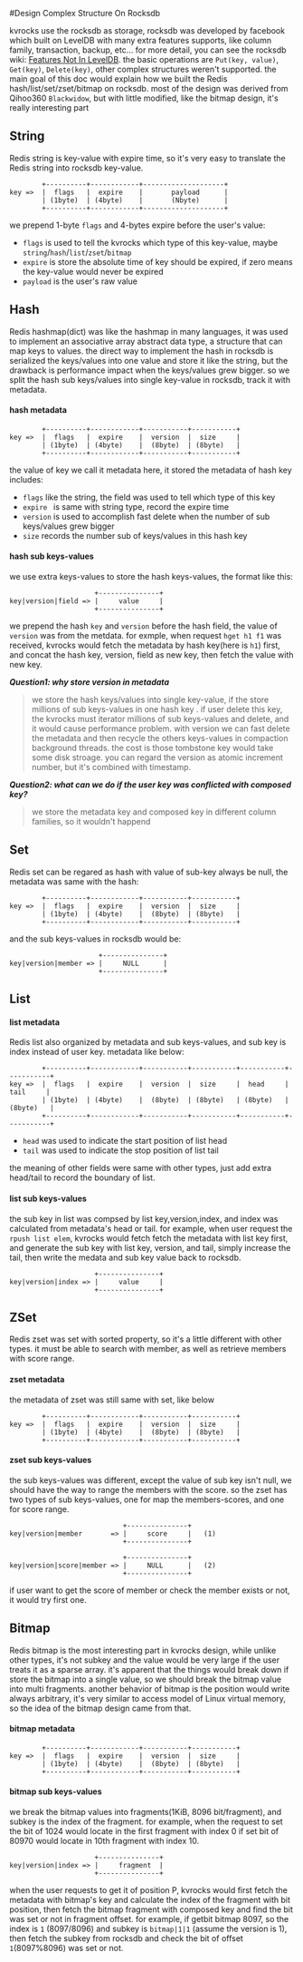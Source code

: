 #Design Complex Structure On Rocksdb

kvrocks use the rocksdb as storage, rocksdb was developed by facebook which built on LevelDB with many extra features supports, like column family, transaction, backup, etc... for more detail, you can see the rocksdb wiki: [Features Not In LevelDB](https://github.com/facebook/rocksdb/wiki/Features-Not-in-LevelDB). the basic operations are `Put(key, value)`, `Get(key)`, `Delete(key)`, other complex structures weren't supported. the main goal of this doc would explain how we built the Redis hash/list/set/zset/bitmap on rocksdb. most of the design was derived from Qihoo360 `Blackwidow`, but with little modified, like the bitmap design, it's really interesting part

## String

Redis string is key-value with expire time, so it's very easy to translate the Redis string into rocksdb key-value. 

```shell
        +----------+------------+--------------------+
key =>  |  flags   |  expire    |       payload      |
        | (1byte)  | (4byte)    |       (Nbyte)      |
        +----------+------------+--------------------+
```

we prepend 1-byte `flags` and 4-bytes expire before the user's value:

-  `flags`  is used to tell the kvrocks which type of this key-value,  maybe `string`/`hash`/`list`/`zset`/`bitmap`
- `expire` is store the absolute time of key should be expired, if zero means the key-value would never be expired
- `payload` is the user's raw value

## Hash

Redis hashmap(dict) was like the hashmap in many languages, it was used to implement an associative array abstract data type, a structure that can map keys to values.  the direct way to implement the hash in rocksdb is serialized the keys/values into one value and store it like the string, but the drawback is performance impact when the keys/values grew bigger. so we split the hash sub keys/values into single key-value in rocksdb, track it with metadata.

#### hash metadata

```shell
        +----------+------------+-----------+-----------+
key =>  |  flags   |  expire    |  version  |  size     |
        | (1byte)  | (4byte)    |  (8byte)  | (8byte)   |
        +----------+------------+-----------+-----------+
```

the value of key we call it metadata here, it stored the metadata of hash key includes:

- `flags` like the string, the field was used to tell which type of this key
- `expire ` is same with string type, record the expire time
- `version`  is used to accomplish fast delete when the number of sub keys/values grew bigger
- `size` records the number sub of keys/values in this hash key

#### hash sub keys-values

we use extra keys-values to store the hash keys-values,  the format like this:

```shell
                     +---------------+
key|version|field => |     value     |
                     +---------------+
```

we prepend the hash `key` and `version` before the hash field, the value of  `version`  was from the metdata.  for exmple, when request  `hget h1 f1` was  received,  kvrocks would fetch the metadata by hash key(here is `h1`) first, and concat the hash key, version, field as new key, then fetch the value with new key.



***Question1:  why store version in metadata***

> we store the hash keys/values into single key-value, if the store millions of sub keys-values in one hash key . if user delete this key, the kvrocks must iterator millions of sub keys-values and delete, and it would cause performance problem.  with version we can fast delete the metadata and then recycle the others keys-values in compaction background threads. the cost is those tombstone key would take some disk stroage. you can regard the version as atomic increment number, but it's combined with timestamp.



***Question2:  what can we do if the user key was conflicted with composed key?***

> we store the metadata key and composed key in different  column families, so it wouldn't happend

## Set

Redis set can be regared as hash with value of sub-key always be null, the metadata was same with the hash:

```shell
        +----------+------------+-----------+-----------+
key =>  |  flags   |  expire    |  version  |  size     |
        | (1byte)  | (4byte)    |  (8byte)  | (8byte)   |
        +----------+------------+-----------+-----------+
```

and the sub keys-values in rocksdb would be:

```shell
                      +---------------+
key|version|member => |     NULL      |
                      +---------------+
```

## List

#### list metadata

Redis list also organized by metadata and sub keys-values, and sub key is index instead of user key.  metadata like below:

```shell
        +----------+------------+-----------+-----------+-----------+-----------+
key =>  |  flags   |  expire    |  version  |  size     |  head     |  tail     |
        | (1byte)  | (4byte)    |  (8byte)  | (8byte)   | (8byte)   | (8byte)   |
        +----------+------------+-----------+-----------+-----------+-----------+         
```

- `head` was used to indicate the start position of list head
- `tail` was used to indicate the stop position of list tail

the meaning of other fields were same with other types, just add extra head/tail to record the boundary of list.

#### list sub keys-values

the sub key in list was compsed by list key,version,index, and index was calculated from metadata's head or tail. for example, when user request the `rpush list elem`,  kvrocks would fetch fetch the metadata with list key first, and  generate the sub key with list key, version, and tail, simply increase the tail, then write the medata and sub key value back to rocksdb.

```shell
                     +---------------+
key|version|index => |     value     |
                     +---------------+
```

## ZSet

Redis zset was set with sorted property, so it's a little different with other types. it must be able to search with member, as well as retrieve members with score range.

#### zset metadata

the metadata of zset was still same with set, like below

```shell
        +----------+------------+-----------+-----------+
key =>  |  flags   |  expire    |  version  |  size     |
        | (1byte)  | (4byte)    |  (8byte)  | (8byte)   |
        +----------+------------+-----------+-----------+
```

#### zset sub keys-values

the sub keys-values was different, except the value of sub key isn't null, we should have the way to range the members with the score. so the zset has two types of sub keys-values, one for map the members-scores, and one for score range.

```shell
                            +---------------+
key|version|member       => |     score     |   (1)
                            +---------------+
                            
                            +---------------+
key|version|score|member => |     NULL      |   (2)
                            +---------------+                     

```

if user want to get the score of member or  check the member exists or not, it would try first one.

## Bitmap

Redis bitmap is the most interesting part in kvrocks design, while unlike other types, it's not subkey and the value would be very large if the user treats it as a sparse array. it's apparent that the things would break down if store the bitmap into a single value, so we should break the bitmap value into multi fragments. another behavior of bitmap is the position would write always arbitrary, it's very similar to access model of Linux virtual memory, so the idea of the bitmap design came from that.

#### bitmap metadata

```shell
        +----------+------------+-----------+-----------+
key =>  |  flags   |  expire    |  version  |  size     |
        | (1byte)  | (4byte)    |  (8byte)  | (8byte)   |
        +----------+------------+-----------+-----------+
```

#### bitmap sub keys-values

we break the bitmap values into fragments(1KiB, 8096 bit/fragment), and subkey is the index of the fragment. for example, when the request to set the bit of 1024 would locate in the first fragment with index 0 if set bit of 80970 would locate in 10th fragment with index 10. 

```shell
                     +---------------+
key|version|index => |     fragment  |
                     +---------------+
```

when the user requests to get it of position P, kvrocks would first fetch the metadata with bitmap's key and calculate the index of the fragment with bit position, then fetch the bitmap fragment with composed key and find the bit was set or not in fragment offset. for example, if getbit bitmap 8097, so the index is `1` (8097/8096) and subkey is `bitmap|1|1` (assume the version is 1), then fetch the subkey from rocksdb and check the bit of offset `1`(8097%8096) was set or not.